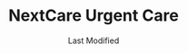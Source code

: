 ---
layout: location-page
date: Last Modified
description: "Local COVID-19 testing is available at NextCare Urgent Care in Tucson, Arizona, USA."
permalink: "locations/arizona/tucson/nextcare-urgent-care-11/"
tags:
  - locations
  - arizona
title: NextCare Urgent Care
uniqueName: nextcare-urgent-care-11
state: Arizona
stateAbbr: AZ
hood: "Tucson"
address: "9525 E Old Spanish Trail"
city: "Tucson"
zip: "85748"
zipsNearby: "85601 85602 85606 85652 85609 85131 85132 85614 85622 85135 85615 85616 85618 85653 85658 85619 85621 85628 85648 85662 85623 85624 85141 85627 85145 85654 85629 85630 85631 85633 85613 85635 85636 85650 85670 85671 85611 85637 85638 85701 85702 85703 85704 85705 85706 85707 85708 85709 85710 85711 85712 85713 85714 85715 85716 85717 85718 85719 85720 85721 85722 85723 85724 85725 85726 85728 85730 85731 85732 85733 85734 85735 85736 85737 85738 85739 85740 85741 85742 85743 85744 85745 85746 85747 85748 85749 85750 85751 85752 85754 85755 85756 85757 85775 85640 85645 85646 85641 85643 85644 85192 85231 85232 85235 85241 85245 85279 85292 85777" 
mapUrl: "http://maps.apple.com/?q=NextCare+Urgent+Care&address=9525+E+Old+Spanish+Trail,Tucson,Arizona,85748"
locationType: Drive-thru
phone: "520-731-3666"
website: "https://nextcare.com/curbside/"
onlineBooking: true
closed: undefined
closedUpdate: June 30th, 2020
notes: "For individuals with symptoms."
days: Everyday
hours: 8AM-Noon
ctaMessage: Schedule a test
ctaUrl: "https://nextcare.com/curbside/"
---